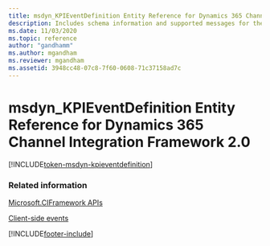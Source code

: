 ```yaml
---
title: msdyn_KPIEventDefinition Entity Reference for Dynamics 365 Channel Integration Framework 2.0 
description: Includes schema information and supported messages for the msdyn_KPIEventDefinition entity in Dynamics 365 Channel Integration Framework 2.0.
ms.date: 11/03/2020
ms.topic: reference
author: "gandhamm"
ms.author: mgandham
ms.reviewer: mgandham
ms.assetid: 3948cc48-07c8-7f60-0608-71c37158ad7c
---
```


# msdyn_KPIEventDefinition Entity Reference for Dynamics 365 Channel Integration Framework 2.0

[!INCLUDE[token-msdyn-kpieventdefinition](../../../../shared/token-msdyn-kpieventdefinition.md)]

### Related information

[Microsoft.CIFramework APIs](../microsoft-ciframework-v2.md)

[Client-side events](../../../../v1/develop/reference/client-side-events.md)


[!INCLUDE[footer-include](../../../../../includes/footer-banner.md)]
